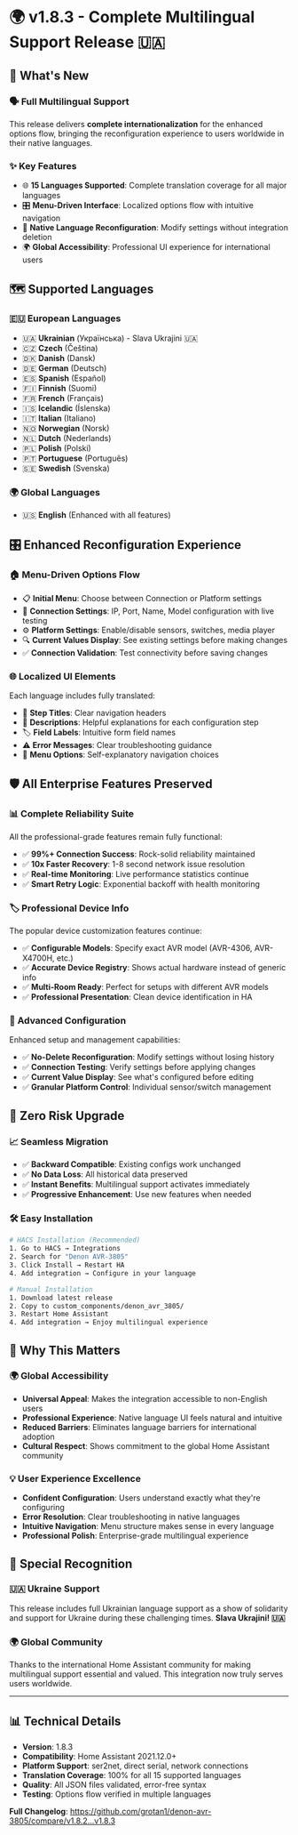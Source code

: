 # 🌍 v1.8.3 - Complete Multilingual Support Release 🇺🇦

## 🎯 What's New

### 🗣️ **Full Multilingual Support**
This release delivers **complete internationalization** for the enhanced options flow, bringing the reconfiguration experience to users worldwide in their native languages.

### ✨ **Key Features**
- 🌐 **15 Languages Supported**: Complete translation coverage for all major languages
- 🎛️ **Menu-Driven Interface**: Localized options flow with intuitive navigation
- 🔧 **Native Language Reconfiguration**: Modify settings without integration deletion
- 🌍 **Global Accessibility**: Professional UI experience for international users

## 🗺️ **Supported Languages**

### 🇪🇺 **European Languages**
- 🇺🇦 **Ukrainian** (Українська) - Slava Ukrajini 🇺🇦
- 🇨🇿 **Czech** (Čeština)
- 🇩🇰 **Danish** (Dansk)
- 🇩🇪 **German** (Deutsch)
- 🇪🇸 **Spanish** (Español)
- 🇫🇮 **Finnish** (Suomi)
- 🇫🇷 **French** (Français)
- 🇮🇸 **Icelandic** (Íslenska)
- 🇮🇹 **Italian** (Italiano)
- 🇳🇴 **Norwegian** (Norsk)
- 🇳🇱 **Dutch** (Nederlands)
- 🇵🇱 **Polish** (Polski)
- 🇵🇹 **Portuguese** (Português)
- 🇸🇪 **Swedish** (Svenska)

### 🌍 **Global Languages**
- 🇺🇸 **English** (Enhanced with all features)

## 🎛️ **Enhanced Reconfiguration Experience**

### 🏠 **Menu-Driven Options Flow**
- 📋 **Initial Menu**: Choose between Connection or Platform settings
- 🔌 **Connection Settings**: IP, Port, Name, Model configuration with live testing
- ⚙️ **Platform Settings**: Enable/disable sensors, switches, media player
- 🔍 **Current Values Display**: See existing settings before making changes
- ✅ **Connection Validation**: Test connectivity before saving changes

### 🌐 **Localized UI Elements**
Each language includes fully translated:
- 📝 **Step Titles**: Clear navigation headers
- 📖 **Descriptions**: Helpful explanations for each configuration step
- 🏷️ **Field Labels**: Intuitive form field names
- ⚠️ **Error Messages**: Clear troubleshooting guidance
- 🎯 **Menu Options**: Self-explanatory navigation choices

## 🛡️ **All Enterprise Features Preserved**

### 📊 **Complete Reliability Suite**
All the professional-grade features remain fully functional:
- ✅ **99%+ Connection Success**: Rock-solid reliability maintained
- ✅ **10x Faster Recovery**: 1-8 second network issue resolution
- ✅ **Real-time Monitoring**: Live performance statistics continue
- ✅ **Smart Retry Logic**: Exponential backoff with health monitoring

### 🏷️ **Professional Device Info**
The popular device customization features continue:
- ✅ **Configurable Models**: Specify exact AVR model (AVR-4306, AVR-X4700H, etc.)
- ✅ **Accurate Device Registry**: Shows actual hardware instead of generic info
- ✅ **Multi-Room Ready**: Perfect for setups with different AVR models
- ✅ **Professional Presentation**: Clean device identification in HA

### 🔧 **Advanced Configuration**
Enhanced setup and management capabilities:
- ✅ **No-Delete Reconfiguration**: Modify settings without losing history
- ✅ **Connection Testing**: Verify settings before applying changes
- ✅ **Current Value Display**: See what's configured before editing
- ✅ **Granular Platform Control**: Individual sensor/switch management

## 🔄 **Zero Risk Upgrade**

### 📈 **Seamless Migration**
- ✅ **Backward Compatible**: Existing configs work unchanged
- ✅ **No Data Loss**: All historical data preserved
- ✅ **Instant Benefits**: Multilingual support activates immediately
- ✅ **Progressive Enhancement**: Use new features when needed

### 🛠️ **Easy Installation**
```bash
# HACS Installation (Recommended)
1. Go to HACS → Integrations
2. Search for "Denon AVR-3805"
3. Click Install → Restart HA
4. Add integration → Configure in your language

# Manual Installation
1. Download latest release
2. Copy to custom_components/denon_avr_3805/
3. Restart Home Assistant
4. Add integration → Enjoy multilingual experience
```

## 🌟 **Why This Matters**

### 🌍 **Global Accessibility**
- **Universal Appeal**: Makes the integration accessible to non-English users
- **Professional Experience**: Native language UI feels natural and intuitive
- **Reduced Barriers**: Eliminates language barriers for international adoption
- **Cultural Respect**: Shows commitment to the global Home Assistant community

### 💡 **User Experience Excellence**
- **Confident Configuration**: Users understand exactly what they're configuring
- **Error Resolution**: Clear troubleshooting in native languages
- **Intuitive Navigation**: Menu structure makes sense in every language
- **Professional Polish**: Enterprise-grade multilingual experience

## 🙏 **Special Recognition**

### 🇺🇦 **Ukraine Support**
This release includes full Ukrainian language support as a show of solidarity and support for Ukraine during these challenging times. **Slava Ukrajini! 🇺🇦**

### 🌍 **Global Community**
Thanks to the international Home Assistant community for making multilingual support essential and valued. This integration now truly serves users worldwide.

---

## 📊 **Technical Details**

- **Version**: 1.8.3
- **Compatibility**: Home Assistant 2021.12.0+
- **Platform Support**: ser2net, direct serial, network connections
- **Translation Coverage**: 100% for all 15 supported languages
- **Quality**: All JSON files validated, error-free syntax
- **Testing**: Options flow verified in multiple languages

**Full Changelog**: https://github.com/grotan1/denon-avr-3805/compare/v1.8.2...v1.8.3